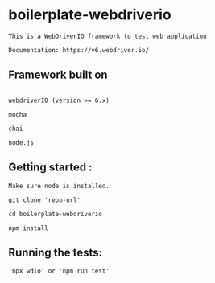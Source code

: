 boilerplate-webdriverio
====================================

```
This is a WebDriverIO framework to test web application

Documentation: https://v6.webdriver.io/

````

Framework built on
------------------------------

```

webdriverIO (version >= 6.x)

mocha

chai

node.js

```

Getting started :
------------------------------

```
Make sure node is installed.

git clone 'repo-url'

cd boilerplate-webdriverio

npm install

```

Running the tests:
-------------------
```
'npx wdio' or 'npm run test'

```